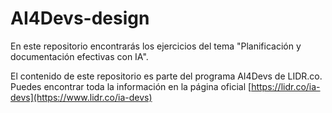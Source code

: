 # AI4Devs-design

En este repositorio encontrarás los ejercicios del tema "Planificación y documentación efectivas con IA".

El contenido de este repositorio es parte del programa AI4Devs de LIDR.co. Puedes encontrar toda la información en la página oficial [https://lidr.co/ia-devs](https://www.lidr.co/ia-devs)


